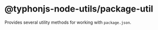 # @typhonjs-node-utils/package-util
Provides several utility methods for working with `package.json`.
